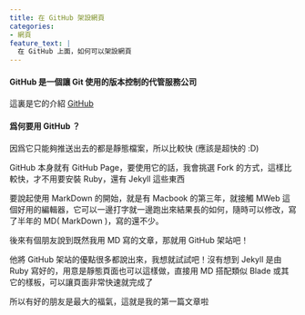 ```yaml
---
title: 在 GitHub 架設網頁
categories:
- 網頁
feature_text: |
  在 GitHub 上面，如何可以架設網頁
---
```


#### GitHub 是一個讓 Git 使用的版本控制的代管服務公司 

這裏是它的介紹 [GitHub](https://zh.wikipedia.org/wiki/GitHub)

#### 爲何要用 GitHub ？

因爲它只能夠推送出去的都是靜態檔案，所以比較快 (應該是超快的 :D)

GitHub 本身就有 GitHub Page，要使用它的話，我會挑選 Fork 的方式，這樣比較快，才不用要安裝 Ruby，還有 Jekyll 這些東西

<!-- more -->

要說起使用 MarkDown 的開始，就是有 Macbook 的第三年，就接觸 MWeb 這個好用的編輯器，它可以一邊打字就一邊跑出來結果長的如何，隨時可以修改，寫了半年的 MD( MarkDown )，寫的還不少。

後來有個朋友說到既然我用 MD 寫的文章，那就用 GitHub 架站吧！

他將 GitHub 架站的優點很多都說出來，我想就試試吧！沒有想到 Jekyll 是由 Ruby 寫好的，用意是靜態頁面也可以這樣做，直接用 MD 搭配類似 Blade 或其它的樣板，可以讓頁面非常快速就完成了

所以有好的朋友是最大的福氣，這就是我的第一篇文章啦